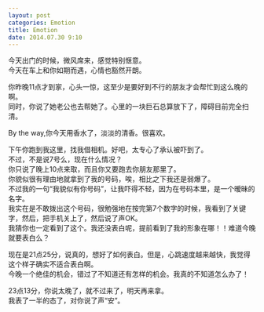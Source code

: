 ```yaml
---
layout: post
categories: Emotion
title: Emotion
date: 2014.07.30 9:10
---
```


今天出门的时候，微风席来，感觉特别惬意。<br>
今天在车上和你如期而遇，心情也豁然开朗。

你昨晚11点才到家，心头一惊，这至少是要好到不行的朋友才会帮忙到这么晚的啊。<br>
同时，你说了她老公也去帮她了。心里的一块巨石总算放下了，障碍目前完全扫清。

By the way,你今天用香水了，淡淡的清香。很喜欢。

下午你跑到我这里，找我借相机。好吧，太专心了承认被吓到了。<br>
不过，不是说7号么，现在什么情况？<br>
你只说了晚上10点来取，而且你又要跑去你朋友那里了。<br>
你貌似很有理由地就拿到了我的号码，唉，相比之下我还是弱爆了。<br>
不过我的一句“我貌似有你号码”，让我吓得不轻，因为在号码本里，是一个暧昧的名字。<br>
我实在是不敢拨出这个号码，很勉强地在按完第7个数字的时候，我看到了关键字，然后，把手机关上了，然后说了声OK。<br>
我猜你也一定看到了这个。我还没表白呢，提前看到了我的形象在哪！！难道今晚就要表白么？

现在是21点25分，说真的，想好了如何表白。但是，心跳速度越来越快，我觉得这个样子确实不适合表白啊。<br>
今晚一个绝佳的机会，错过了不知道还有怎样的机会。我真的不知道怎么办了！

23点13分，你说太晚了，就不过来了，明天再来拿。<br>
我表了一半的态了，对你说了声“安”。